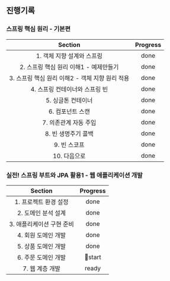 ## 진행기록
### 스프링 핵심 원리 - 기본편 
| Section | Progress |
| :--: | :--: |
| 1. 객체 지향 설계와 스프링 | done
| 2. 스프링 핵심 원리 이해1 - 예제만들기 | done
| 3. 스프링 핵심 원리 이해2 - 객체 지향 원리 적용 | done
| 4. 스프링 컨테이너와 스프링 빈 | done
| 5. 싱글톤 컨테이너 | done
| 6. 컴포넌트 스캔 | done
| 7. 의존관계 자동 주입 | done
| 8. 빈 생명주기 콜백 | done
| 9. 빈 스코프 | done
| 10. 다음으로 | done

### 실전! 스프링 부트와 JPA 활용1 - 웹 애플리케이션 개발
| Section | Progress |
| :--: | :--: |
| 1. 프로젝트 환경 설정 | done
| 2. 도메인 분석 설계 | done
| 3. 애플리케이션 구현 준비 | done
| 4. 회원 도메인 개발 | done
| 5. 상품 도메인 개발 | done
| 6. 주문 도메인 개발 | start
| 7. 웹 계층 개발 | ready
